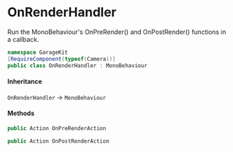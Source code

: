 # OnRenderHandler

Run the MonoBehaviour's OnPreRender() and OnPostRender() functions in a callback.

```csharp
namespace GarageKit
[RequireComponent(typeof(Camera))]
public class OnRenderHandler : MonoBehaviour
```

#### Inheritance

`OnRenderHandler` -> `MonoBehaviour`

#### Methods

```csharp
public Action OnPreRenderAction
```

```csharp
public Action OnPostRenderAction
```
